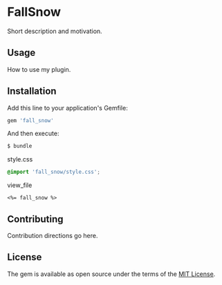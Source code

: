 # FallSnow
Short description and motivation.

## Usage
How to use my plugin.

## Installation
Add this line to your application's Gemfile:

```ruby
gem 'fall_snow'
```

And then execute:
```bash
$ bundle
```

style.css
```style.css
@import 'fall_snow/style.css';
```

view_file
```view_file
<%= fall_snow %>
```

<!-- Or install it yourself as:
```bash
$ gem install fall_snow
``` -->

## Contributing
Contribution directions go here.

## License
The gem is available as open source under the terms of the [MIT License](https://opensource.org/licenses/MIT).
